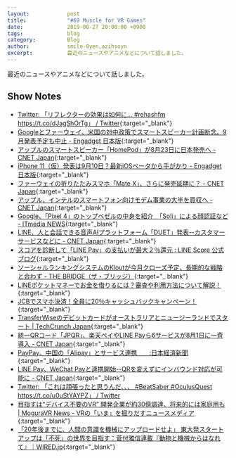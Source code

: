 ```yaml
---
layout:            post
title:             "#69 Muscle for VR Games"
date:              2019-08-27 20:00:00 +0900
tags:              blog
category:          Blog
author:            smile-0yen,azihsoyn
excerpt:           最近のニュースやアニメなどについて話しました。
---
```


最近のニュースやアニメなどについて話しました。

## Show Notes
- [Twitter: 「リフレクターの効果は如何に\.\.\. \#rehashfm https://t\.co/dJagShOrTg」 / Twitter](https://twitter.com/smile_0yen/status/1162367227842060295){:target="_blank"}
- [Googleとファーウェイ、米国の対中政策でスマートスピーカー計画断念。9月発表予定も中止 \- Engadget 日本版](https://japanese.engadget.com/2019/07/29/google-9/){:target="_blank"}
- [アップルのスマートスピーカー「HomePod」が8月23日に日本発売へ \- CNET Japan](https://japan.cnet.com/article/35141350/){:target="_blank"}
- [iPhone 11（仮）発表は9月10日？最新iOSベータから手がかり \- Engadget 日本版](https://japanese.engadget.com/2019/08/16/iphone-11-9-10-ios/){:target="_blank"}
- [ファーウェイの折りたたみスマホ「Mate X」、さらに発売延期に？ \- CNET Japan](https://japan.cnet.com/article/35141340/){:target="_blank"}
- [アップル、インテルのスマートフォン向けモデム事業の大半を買収へ \- CNET Japan](https://japan.cnet.com/article/35140440/){:target="_blank"}
- [Google、「Pixel 4」のトップベゼルの中身を紹介　「Soli」による顔認証など \- ITmedia NEWS](https://www.itmedia.co.jp/news/articles/1907/30/news052.html){:target="_blank"}
- [LINE、人と会話できる音声AIプラットフォーム「DUET」発表\-\-カスタマーサービスなどに \- CNET Japan](https://japan.cnet.com/article/35139123/){:target="_blank"}
- [スコアを診断して「LINE Pay」の支払いが最大２％還元 : LINE Score 公式ブログ](http://linescore-blog.line.me/archives/17811094.html){:target="_blank"}
- [ソーシャルランキングシステムのKloutが今月クローズ予定、長期的な戦略と合わず \- THE BRIDGE（ザ・ブリッジ）](https://thebridge.jp/2018/05/social-influence-platform-klout-to-shut-down-on-may-25?utm_source=FeedBurner-Sd+Japan%28Japanese-New%29&utm_medium=feed&utm_campaign=Feed%3A+SdJapan+%28The+Bridge+%28Japanese%29%29){:target="_ blank"}
- [LINEポケットマネーでお金を借りるには？審査や利用方法について解説！](https://www.cci-nenkin.jp/line-pocket-money/){:target="_blank"}
- [JCBでスマホ決済！全員に20％キャッシュバックキャンペーン！](https://www.jcb.co.jp/campaign/cashb20_1908.html){:target="_blank"}
- [TransferWiseのデビットカードがオーストラリアとニュージーランドでスタート \| TechCrunch Japan](https://jp.techcrunch.com/2019/08/15/2019-08-14-transferwises-debit-card-launches-in-australia-and-new-zealand-with-singapore-to-follow/){:target="_blank"}
- [統一QRコード「JPQR」、楽天ペイやLINE Payら6サービスが8月1日に一斉導入 \- CNET Japan](https://japan.cnet.com/article/35140433/){:target="_blank"}
- [PayPay、中国の「Alipay」とサービス連携　　:日本経済新聞](https://www.nikkei.com/article/DGXLRSP489805_V00C18A9000000/){:target="_blank"}
- [LINE Pay、WeChat Payと連携開始\-\-QRを変えずにインバウンド対応が可能に \- CNET Japan](https://japan.cnet.com/article/35141124/){:target="_blank"}
- [Twitter: 「これは頑張ったと思うんだ、、、 \#BeatSaber \#OculusQuest https://t\.co/u0uStYAYPZ」 / Twitter](https://twitter.com/azihsoyn/status/1162019768464920576)
- [目指すは“デバイス不要のVR” 開発企業が約30億調達、将来的には家庭用も \| MoguraVR News \- VRの「いま」を掘りだすニュースメディア](https://www.moguravr.com/light-field-lab-funding/){:target="_blank"}
- [「20年後までに、人間の意識を機械にアップロードせよ」 東大発スタートアップは「不死」の世界を目指す：菅付雅信連載『動物と機械からはなれて』｜WIRED\.jp](https://wired.jp/series/away-from-animals-and-machines/chapter8-2/){:target="_blank"}
